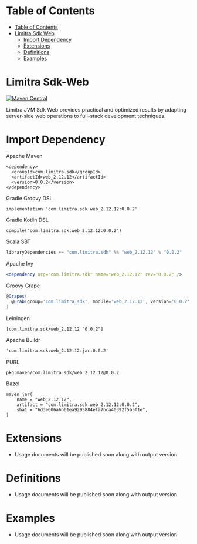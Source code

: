 Table of Contents
=================

- [Table of Contents](#table-of-contents)
- [Limitra Sdk Web](#limitra-sdk-web)
    - [Import Dependency](#import-dependency)
    - [Extensions](#extensions)
    - [Definitions](#definitions)
    - [Examples](#examples)

Limitra Sdk-Web
=======

[![Maven Central](https://img.shields.io/maven-central/v/com.limitra.sdk/web_2.12.svg?label=Maven%20Central)](https://search.maven.org/search?q=g:%22com.limitra.sdk%22%20AND%20a:%22web_2.12%22)

Limitra JVM Sdk Web provides practical and optimized results by adapting server-side web operations to full-stack development techniques. 

Import Dependency
=================

Apache Maven
````Maven
<dependency>
  <groupId>com.limitra.sdk</groupId>
  <artifactId>web_2.12.12</artifactId>
  <version>0.0.2</version>
</dependency>
````

Gradle Groovy DSL
````Gradle Groovy DSL
implementation 'com.limitra.sdk:web_2.12.12:0.0.2'
````

Gradle Kotlin DSL
````Gradle Kotlin DSL
compile("com.limitra.sdk:web_2.12.12:0.0.2")
````

Scala SBT
````Scala SBT
libraryDependencies += "com.limitra.sdk" %% "web_2.12.12" % "0.0.2"
````

Apache Ivy
````Apache Ivy
<dependency org="com.limitra.sdk" name="web_2.12.12" rev="0.0.2" />
````

Groovy Grape
````Groovy Grape
@Grapes(
  @Grab(group='com.limitra.sdk', module='web_2.12.12', version='0.0.2')
)
````

Leiningen
````Leiningen
[com.limitra.sdk/web_2.12.12 "0.0.2"]
````

Apache Buildr
````Apache Buildr
'com.limitra.sdk:web_2.12.12:jar:0.0.2'
````

PURL
````PURL
pkg:maven/com.limitra.sdk/web_2.12.12@0.0.2
````

Bazel
````Bazel
maven_jar(
    name = "web_2.12.12",
    artifact = "com.limitra.sdk:web_2.12.12:0.0.2",
    sha1 = "6d3e606a6b61ea9295884efa7bca40392f5b5f1e",
)
````

Extensions
==========

* Usage documents will be published soon along with output version

Definitions
=========

* Usage documents will be published soon along with output version

Examples
========

* Usage documents will be published soon along with output version
